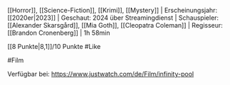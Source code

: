 
[[Horror]], [[Science-Fiction]], [[Krimi]], [[Mystery]] | Erscheinungsjahr: [[2020er|2023]] | Geschaut: 2024 über Streamingdienst | Schauspieler: [[Alexander Skarsgård]], [[Mia Goth]], [[Cleopatra Coleman]] | Regisseur: [[Brandon Cronenberg]] | 1h 58min

[[8 Punkte|8,1]]/10 Punkte #Like


#Film

Verfügbar bei: https://www.justwatch.com/de/Film/infinity-pool